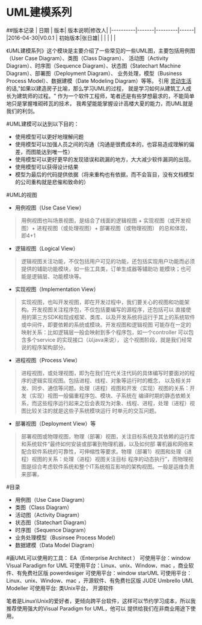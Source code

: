 UML建模系列
=====================
##版本记录
| 日期 | 版本| 版本说明|修改人|
|----------|-------|---------|------|
|2016-04-30|V0.0.1 | 初始版本|张日雄|
|          |       |         |      |

《UML建模系列》这个模块是主要介绍了一些常见的一些UML图，主要包括用例图（User Case Diagram）、类图（Class Diagram）、
活动图（Activity Diagram）、时序图（Sequence Diagram）、状态图（Statechart Machine Diagram）、部署图（Deployment Diagram）、
业务处理，模型（Business Process Model）、数据建模（Date Modeling Diagram）等等。
引用 [灵动生活](http://www.cnblogs.com/ywqu/category/223486.html)的话,"如果以建造房子比喻，那么学习UML的过程，
就是学习如何从建筑工人成长为建筑师的过程。" 作为一个软件工程师，笔者还是有些梦想最求的，不能简单地只是掌握堆砌砖瓦的技术，
我希望能能掌握设计高楼大夏的能力，而UML就是我们的利剑。

#UML建模可以达到以下目的：
- 使用模型可以更好地理解问题
- 使用模型可以加强人员之间的沟通（沟通是很费成本的，也容易造成理解的偏差，而图能达到唯一性）
- 使用模型可以更好更早的发现错误和疏漏的地方，大大减少软件漏洞的出现。
- 使用模型可以获得设计结果
- 模型为最后的代码提供依据（将来重构也有依据，而不会盲目，没有文档模型的公司重构就是悲催和致命的）

#UML的视图
- 用例视图（Use Case View）
> 用例视图也叫场景视图，是结合了线面的逻辑视图 + 实现视图（或开发视图）+ 进程视图（或处理视图）+ 部署视图（或物理视图）
的总和体现，即4+1

- 逻辑视图（Logical View）
> 逻辑视图关注功能，不仅包括用户可见的功能，还包括实现用户功能而必须提供的辅助功能模块，如一些工具类，订单生成器等辅助功
能模块；也可能是逻辑层、功能模块等。

- 实现视图（Implementation View）
> 实现视图，也叫开发视图，即在开发过程中，我们要关心的视图和功能架构。开发视图关注程序包，不仅包括要编写的源程序，还包括可以
直接使用的第三方SDK和现成框架、类库、以及开发系统将运行于其上的系统软件或中间件，即要依赖的系统或模块。开发视图和逻辑视图
可能存在一定的映射关系：比如逻辑层一般会映射到多个程序包，如一个controller 可以包含多个service 的实现接口（以java来说），
这个视图阶段，就是我们经常说的程序架构部分。

- 进程视图（Process View）
>进程视图，或处理视图，即为在我们在代关注代码的具体编写时要面对的程序的逻辑实现视图。包括进程、线程、对象等运行时的概念，
以及相关并发、同步、通信等问题。处理（进程）视图和开发（实现）视图的关系：开发（实现）视图一般偏重程序包、模块、子系统在
编译时期的静态依赖关系，而这些程序运行起来之后会表现为对象、线程、进程，处理（进程）视图比较关注的就是这些子系统模块运行
时单元的交互问题。

- 部署视图（Deployment View）等
> 部署视图或物理视图，物理（部署）视图，关注目标系统及其依赖的运行库和系统软件“最终如何安装或部署到物理机器，以及如何部
署机器和网络来配合软件系统的可靠性，可伸缩性等要求。物理（部署1）视图和处理（进程）视图的关系：处理（进程）视图关注目标
程序的动态执行”，而物理视图是综合考虑软件系统和整个IT系统相互影响的架构视图。一般是运维负责来部署。

#目录
- 用例图（Use Case Diagram）
- 类图（Class Diagram）
- 活动图（Activity Diagram）
- 状态图（Statechart Diagram）
- 时序图（Sequence Diagram）
- 业务处理模型（Businsee Process Model）
- 数据建模（Data Model Diagram）



#画UML可以使用的工具：
EA（Enterprise Architect ） 可使用平台：window
Visual Paradigm for UML     可使用平台：Linux、unix、Window、mac ，商业软件、有免费社区版
powerdesiger                可使用平台：window
starUML                     可使用平台：Linux、unix、Window、mac ，开源软件、有免费社区版
JUDE
Umbrello UML Modeller       可使用平台: 类Unix平台， 开源软件  


笔者是Linux\Unix的爱好者，更倾向跨平台软件，这样可以节约学习成本，所以我推荐使用强大的Visual Paradigm for UML，他可以
提供给我们在非商业用途下使用。